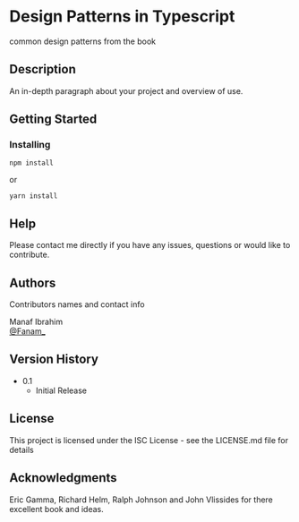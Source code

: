# Design Patterns in Typescript

common design patterns from the book 

## Description

An in-depth paragraph about your project and overview of use.

## Getting Started

### Installing

```
npm install
```
or 

```
yarn install
```

## Help

Please contact me directly if you have any issues, questions or would like to contribute.

## Authors

Contributors names and contact info

Manaf Ibrahim  
[@Fanam_](https://twitter.com/fanam_)

## Version History

* 0.1
    * Initial Release

## License

This project is licensed under the ISC License - see the LICENSE.md file for details

## Acknowledgments

Eric Gamma, Richard Helm, Ralph Johnson and John Vlissides for there excellent book and ideas.